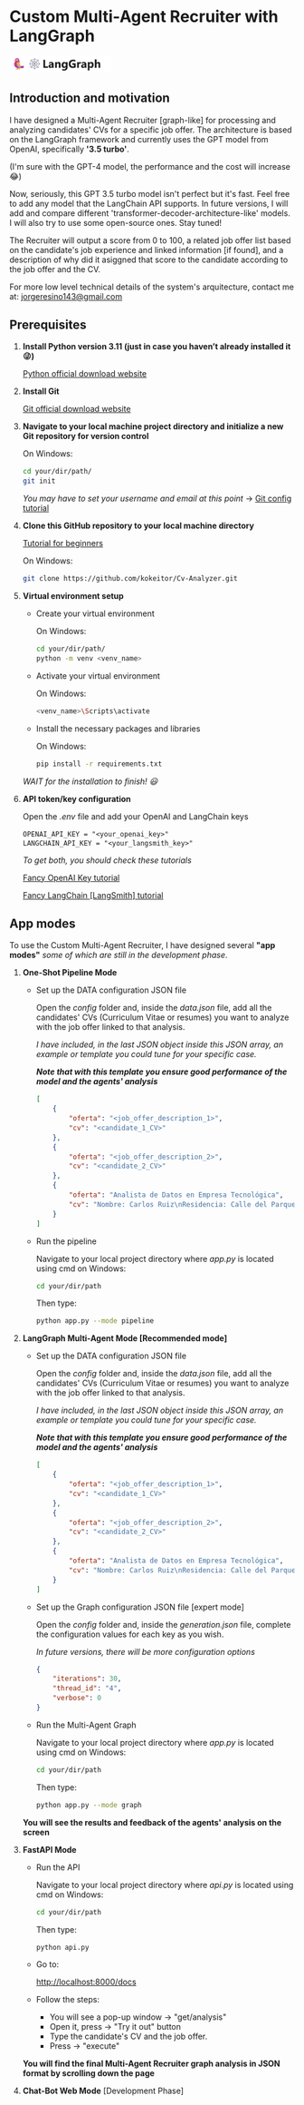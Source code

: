 # **Custom Multi-Agent Recruiter with LangGraph**

<img src="data/images/langgraph.png" alt="drawing" width="180"/>

## **Introduction and motivation**

I have designed a Multi-Agent Recruiter [graph-like] for processing and analyzing candidates' CVs for a specific job offer. The architecture is based on the LangGraph framework and currently uses the GPT model from OpenAI, specifically **'3.5 turbo'**. 

(I'm sure with the GPT-4 model, the performance and the cost will increase :joy:)

Now, seriously, this GPT 3.5 turbo model isn't perfect but it's fast. Feel free to add any model that the LangChain API supports. In future versions, I will add and compare different 'transformer-decoder-architecture-like' models. I will also try to use some open-source ones. Stay tuned!

The Recruiter will output a score from 0 to 100, a related job offer list based on the candidate's job experience and linked information [if found], and a description of why did it asiggned that score to the candidate according to the job offer and the CV.

For more low level technical details of the system's arquitecture, contact me at: jorgeresino143@gmail.com

## **Prerequisites**

1. **Install Python version 3.11 (just in case you haven’t already installed it :stuck_out_tongue_winking_eye:)**

   [Python official download website](https://www.python.org/downloads/)

2. **Install Git**

   [Git official download website](https://www.git-scm.com/downloads)

3. **Navigate to your local machine project directory and initialize a new Git repository for version control**

    On Windows:
    ```sh
    cd your/dir/path/
    git init
    ```

    *You may have to set your username and email at this point* -> [Git config tutorial](https://www.youtube.com/watch?v=yDntCIs-IJM)

4. **Clone this GitHub repository to your local machine directory**

    [Tutorial for beginners](https://www.youtube.com/watch?v=q9wc7hUrW8U)

    On Windows:
    ```sh
    git clone https://github.com/kokeitor/Cv-Analyzer.git
    ```
   
5. **Virtual environment setup**
  
    - Create your virtual environment
    
        On Windows:
        ```sh
        cd your/dir/path/
        python -m venv <venv_name>
        ```

    - Activate your virtual environment
    
        On Windows:
        ```sh
        <venv_name>\Scripts\activate
        ```

    - Install the necessary packages and libraries

        On Windows:
        ```sh
        pip install -r requirements.txt
        ```

    *WAIT for the installation to finish! :smiley:*

6. **API token/key configuration**
   
   Open the *.env* file and add your OpenAI and LangChain keys
   ```
   OPENAI_API_KEY = "<your_openai_key>"
   LANGCHAIN_API_KEY = "<your_langsmith_key>"
   ```
    *To get both, you should check these tutorials*

   [Fancy OpenAI Key tutorial](https://www.youtube.com/watch?v=aVog4J6nIAU)

   [Fancy LangChain [LangSmith] tutorial](https://www.youtube.com/watch?v=bE9sf9vGsrM)

## **App modes**

To use the Custom Multi-Agent Recruiter, I have designed several **"app modes"** *some of which are still in the development phase*.

1. **One-Shot Pipeline Mode**

    - Set up the DATA configuration JSON file 

        Open the *config* folder and, inside the *data.json* file, add all the candidates' CVs (Curriculum Vitae or resumes) you want to analyze with the job offer linked to that analysis.

        *I have included, in the last JSON object inside this JSON array, an example or template you could tune for your specific case.*

        ***Note that with this template you ensure good performance of the model and the agents' analysis***

        ```json
        [
            {
                "oferta": "<job_offer_description_1>", 
                "cv": "<candidate_1_CV>"
            },
            { 
                "oferta": "<job_offer_description_2>", 
                "cv": "<candidate_2_CV>"
            },
            {
                "oferta": "Analista de Datos en Empresa Tecnológica",
                "cv": "Nombre: Carlos Ruiz\nResidencia: Calle del Parque 78, Ciudad Central\nCorreo: carlos.ruiz@ejemplo.com\nTeléfono: 555-456-7891\n\nEXPERIENCIA PROFESIONAL\n- Junio 2021 / Presente: Analista de Datos - TechData Solutions\n  Análisis de grandes conjuntos de datos, creación de dashboards, generación de informes.\n\n- Septiembre 2018 / Mayo 2021: Programador - Software Innovators\n  Desarrollo de software, pruebas de calidad, implementación de mejoras.\n\n- Enero 2016 / Agosto 2018: Soporte Técnico - HelpDesk Corp\n  Resolución de incidencias técnicas, soporte al cliente, mantenimiento de sistemas.\n\nFORMACIÓN ACADÉMICA\n- Finalizada en Mayo 2018: Ingeniería Informática, Universidad de Ciudad Central\n\nIDIOMAS\n- Inglés: Fluido (C2) en lectura, Fluido (C2) en oral, Fluido (C2) en escrita\n- Español: Nativo (C2) en lectura, Nativo (C2) en oral, Nativo (C2) en escrita\n\nHABILIDADES\n- Análisis de datos\n- Programación en Python y Java\n- Creación de dashboards\n\nOtros datos\n- Certificación en Data Science, 2020\n- Participación en proyectos de inteligencia artificial\n"
            }
        ]
        ```

    - Run the pipeline

        Navigate to your local project directory where *app.py* is located using cmd on Windows:

        ```sh
        cd your/dir/path
        ``` 

        Then type:
        ```sh
        python app.py --mode pipeline
        ```

2. **LangGraph Multi-Agent Mode [Recommended mode]**

    - Set up the DATA configuration JSON file 

        Open the *config* folder and, inside the *data.json* file, add all the candidates' CVs (Curriculum Vitae or resumes) you want to analyze with the job offer linked to that analysis.

        *I have included, in the last JSON object inside this JSON array, an example or template you could tune for your specific case.*

        ***Note that with this template you ensure good performance of the model and the agents' analysis***

        ```json
        [
            {
                "oferta": "<job_offer_description_1>", 
                "cv": "<candidate_1_CV>"
            },
            { 
                "oferta": "<job_offer_description_2>", 
                "cv": "<candidate_2_CV>"
            },
            {
                "oferta": "Analista de Datos en Empresa Tecnológica",
                "cv": "Nombre: Carlos Ruiz\nResidencia: Calle del Parque 78, Ciudad Central\nCorreo: carlos.ruiz@ejemplo.com\nTeléfono: 555-456-7891\n\nEXPERIENCIA PROFESIONAL\n- Junio 2021 / Presente: Analista de Datos - TechData Solutions\n  Análisis de grandes conjuntos de datos, creación de dashboards, generación de informes.\n\n- Septiembre 2018 / Mayo 2021: Programador - Software Innovators\n  Desarrollo de software, pruebas de calidad, implementación de mejoras.\n\n- Enero 2016 / Agosto 2018: Soporte Técnico - HelpDesk Corp\n  Resolución de incidencias técnicas, soporte al cliente, mantenimiento de sistemas.\n\nFORMACIÓN ACADÉMICA\n- Finalizada en Mayo 2018: Ingeniería Informática, Universidad de Ciudad Central\n\nIDIOMAS\n- Inglés: Fluido (C2) en lectura, Fluido (C2) en oral, Fluido (C2) en escrita\n- Español: Nativo (C2) en lectura, Nativo (C2) en oral, Nativo (C2) en escrita\n\nHABILIDADES\n- Análisis de datos\n- Programación en Python y Java\n- Creación de dashboards\n\nOtros datos\n- Certificación en Data Science, 2020\n- Participación en proyectos de inteligencia artificial\n"
            }
        ]
        ```
    - Set up the Graph configuration JSON file [expert mode]

        Open the *config* folder and, inside the *generation.json* file, complete the configuration values for each key as you wish.

        *In future versions, there will be more configuration options*

        ```json
        {
            "iterations": 30,
            "thread_id": "4",
            "verbose": 0
        }
        ```

    - Run the Multi-Agent Graph

        Navigate to your local project directory where *app.py* is located using cmd on Windows:

        ```sh
        cd your/dir/path
        ``` 

        Then type:
        ```sh
        python app.py --mode graph
        ```

    **You will see the results and feedback of the agents' analysis on the screen**

3. **FastAPI Mode**

    - Run the API

        Navigate to your local project directory where *api.py* is located using cmd on Windows:

        ```sh
        cd your/dir/path
        ``` 

        Then type:
        ```sh
        python api.py 
        ```

    - Go to:
    
        [http://localhost:8000/docs](http://localhost:8000/docs)

    - Follow the steps:

        - You will see a pop-up window -> "get/analysis"
        - Open it, press -> "Try it out" button 
        - Type the candidate's CV and the job offer.
        - Press -> "execute"

    **You will find the final Multi-Agent Recruiter graph analysis in JSON format by scrolling down the page**

4. **Chat-Bot Web Mode** [Development Phase]